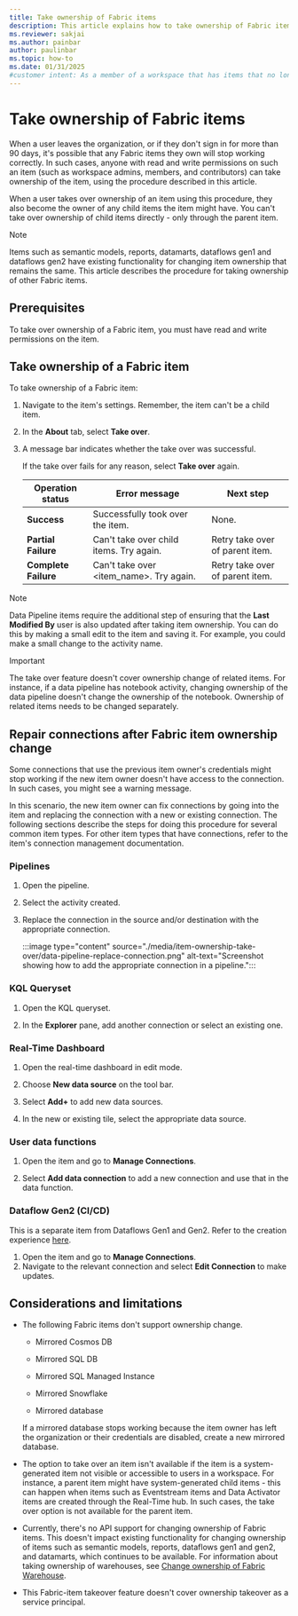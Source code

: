 ```yaml
---
title: Take ownership of Fabric items
description: This article explains how to take ownership of Fabric items when current owner credentials are no longer valid or accessible.
ms.reviewer: sakjai
ms.author: painbar
author: paulinbar
ms.topic: how-to
ms.date: 01/31/2025
#customer intent: As a member of a workspace that has items that no longer work correctly because the current owner has left the organization, I want to know how to take over ownership of such items and make other changes to get the items working again.
---
```

# Take ownership of Fabric items

When a user leaves the organization, or if they don't sign in for more than 90 days, it's possible that any Fabric items they own will stop working correctly. In such cases, anyone with read and write permissions on such an item (such as workspace admins, members, and contributors) can take ownership of the item, using the procedure described in this article.

When a user takes over ownership of an item using this procedure, they also become the owner of any child items the item might have. You can't take over ownership of child items directly - only through the parent item.

> [!NOTE]
> Items such as semantic models, reports, datamarts, dataflows gen1 and dataflows gen2 have existing functionality for changing item ownership that remains the same. This article describes the procedure for taking ownership of other Fabric items.

## Prerequisites

To take over ownership of a Fabric item, you must have read and write permissions on the item.

## Take ownership of a Fabric item

To take ownership of a Fabric item:

1. Navigate to the item's settings. Remember, the item can't be a child item.

1. In the **About** tab, select **Take over**.

1. A message bar indicates whether the take over was successful.

   If the take over fails for any reason, select **Take over** again.

   | **Operation status** | **Error message** | **Next step** |
   |---|---|---|
   | **Success** | Successfully took over the item. | None. |
   | **Partial Failure** | Can't take over child items. Try again. | Retry take over of parent item. |
   | **Complete Failure** | Can't take over \<item_name\>. Try again. | Retry take over of parent item. |

> [!NOTE]
> Data Pipeline items require the additional step of ensuring that the **Last Modified By** user is also updated after taking item ownership. You can do this by making a small edit to the item and saving it. For example, you could make a small change to the activity name.

> [!IMPORTANT]
> The take over feature doesn't cover ownership change of related items. For instance, if a data pipeline has notebook activity, changing ownership of the data pipeline doesn't change the ownership of the notebook. Ownership of related items needs to be changed separately.

## Repair connections after Fabric item ownership change

Some connections that use the previous item owner's credentials might stop working if the new item owner doesn't have access to the connection. In such cases, you might see a warning message.

In this scenario, the new item owner can fix connections by going into the item and replacing the connection with a new or existing connection. The following sections describe the steps for doing this procedure for several common item types. For other item types that have connections, refer to the item's connection management documentation.

### Pipelines

1. Open the pipeline.

1. Select the activity created.

1. Replace the connection in the source and/or destination with the appropriate connection.

   :::image type="content" source="./media/item-ownership-take-over/data-pipeline-replace-connection.png" alt-text="Screenshot showing how to add the appropriate connection in a pipeline.":::

### KQL Queryset

1. Open the KQL queryset.

1. In the **Explorer** pane, add another connection or select an existing one.

### Real-Time Dashboard

1. Open the real-time dashboard in edit mode.

1. Choose **New data source** on the tool bar.
 
1. Select **Add+** to add new data sources.

1. In the new or existing tile, select the appropriate data source.

### User data functions

1. Open the item and go to **Manage Connections**.

1. Select **Add data connection** to add a new connection and use that in the data function.

### Dataflow Gen2 (CI/CD) 
This is a separate item from Dataflows Gen1 and Gen2. Refer to the creation experience [here](/fabric/data-factory/dataflow-gen2-cicd-and-git-integration).
1. Open the item and go to **Manage Connections**.
2. Navigate to the relevant connection and select **Edit Connection** to make updates.

## Considerations and limitations

* The following Fabric items don't support ownership change.

   * Mirrored Cosmos DB

   * Mirrored SQL DB

   * Mirrored SQL Managed Instance

   * Mirrored Snowflake

   * Mirrored database

   If a mirrored database stops working because the item owner has left the organization or their credentials are disabled, create a new mirrored database.

* The option to take over an item isn't available if the item is a system-generated item not visible or accessible to users in a workspace. For instance, a parent item might have system-generated child items - this can happen when items such as Eventstream items and Data Activator items are created through the Real-Time hub. In such cases, the take over option is not available for the parent item.

* Currently, there's no API support for changing ownership of Fabric items. This doesn't impact existing functionality for changing ownership of items such as semantic models, reports, dataflows gen1 and gen2, and datamarts, which continues to be available. For information about taking ownership of warehouses, see [Change ownership of Fabric Warehouse](/fabric/data-warehouse/change-ownership).

* This Fabric-item takeover feature doesn't cover ownership takeover as a service principal.
